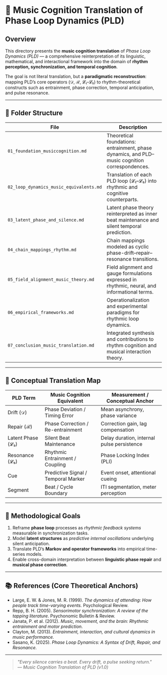 # 🎵 Music Cognition Translation of Phase Loop Dynamics (PLD)

## Overview

This directory presents the **music cognition translation** of *Phase Loop Dynamics (PLD)* — a comprehensive reinterpretation of its linguistic, mathematical, and interactional framework into the domain of **rhythm perception, synchronization, and temporal cognition**.

The goal is not literal translation, but a **paradigmatic reconstruction**: mapping PLD’s core operators (𝒟, ℛ, 𝓛₁–𝓛₅) to rhythm-theoretical constructs such as entrainment, phase correction, temporal anticipation, and pulse resonance.

---

## 🔹 Folder Structure

| File | Description |
|------|--------------|
| `01_foundation_musiccognition.md` | Theoretical foundations: entrainment, phase dynamics, and PLD–music cognition correspondences. |
| `02_loop_dynamics_music_equivalents.md` | Translation of each PLD loop (𝓛₁–𝓛₅) into rhythmic and cognitive counterparts. |
| `03_latent_phase_and_silence.md` | Latent phase theory reinterpreted as inner beat maintenance and silent temporal prediction. |
| `04_chain_mappings_rhythm.md` | Chain mappings modeled as cyclic phase-drift–repair–resonance transitions. |
| `05_field_alignment_music_theory.md` | Field alignment and gauge formulations expressed in rhythmic, neural, and informational terms. |
| `06_empirical_frameworks.md` | Operationalization and experimental paradigms for rhythmic loop dynamics. |
| `07_conclusion_music_translation.md` | Integrated synthesis and contributions to rhythm cognition and musical interaction theory. |

---

## 🔸 Conceptual Translation Map

| PLD Term | Music Cognition Equivalent | Measurement / Conceptual Anchor |
|-----------|----------------------------|--------------------------------|
| Drift (𝒟) | Phase Deviation / Timing Error | Mean asynchrony, phase variance |
| Repair (ℛ) | Phase Correction / Re-entrainment | Correction gain, lag compensation |
| Latent Phase (𝓛₃) | Silent Beat Maintenance | Delay duration, internal pulse persistence |
| Resonance (𝓛₅) | Rhythmic Entrainment / Coupling | Phase Locking Index (PLI) |
| Cue | Predictive Signal / Temporal Marker | Event onset, attentional cueing |
| Segment | Beat / Cycle Boundary | ITI segmentation, meter perception |

---

## 🔬 Methodological Goals

1. Reframe **phase loop** processes as *rhythmic feedback systems* measurable in synchronization tasks.  
2. Model **latent structures** as *predictive internal oscillations* underlying silent anticipation.  
3. Translate PLD’s **Markov and operator frameworks** into empirical time-series models.  
4. Enable cross-domain interpretation between **linguistic phase repair** and **musical phase correction**.

---

## 📚 References (Core Theoretical Anchors)

- Large, E. W. & Jones, M. R. (1999). *The dynamics of attending: How people track time-varying events.* Psychological Review.  
- Repp, B. H. (2005). *Sensorimotor synchronization: A review of the tapping literature.* Psychonomic Bulletin & Review.  
- Janata, P. et al. (2012). *Music, movement, and the brain: Rhythmic entrainment and motor prediction.*  
- Clayton, M. (2013). *Entrainment, interaction, and cultural dynamics in music performance.*  
- Sasano, K. (2025). *Phase Loop Dynamics: A Syntax of Drift, Repair, and Resonance.*  

---

> *"Every silence carries a beat. Every drift, a pulse seeking return."*  
> — *Music Cognition Translation of PLD (v1.0)*
